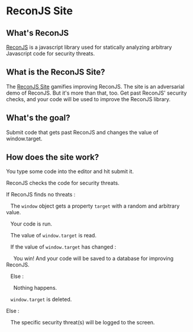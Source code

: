 # ReconJS Site

## What's ReconJS

[ReconJS](https://github.com/theSherwood/ReconJS) is a javascript library used for statically analyzing arbitrary Javascript code for security threats.

## What is the ReconJS Site?

The [ReconJS Site](https://reconjs-site.thesherwood.vercel.app/) gamifies improving ReconJS. The site is an adversarial demo of ReconJS. But it's more than that, too. Get past ReconJS' security checks, and your code will be used to improve the ReconJS library.

## What's the goal?

Submit code that gets past ReconJS and changes the value of window.target.

## How does the site work?

You type some code into the editor and hit submit it.

ReconJS checks the code for security threats.

If ReconJS finds no threats :

&nbsp;&nbsp; The `window` object gets a property `target` with a random and arbitrary value.

&nbsp;&nbsp; Your code is run.

&nbsp;&nbsp; The value of `window.target` is read.

&nbsp;&nbsp; If the value of `window.target` has changed :

&nbsp;&nbsp;&nbsp;&nbsp; You win! And your code will be saved to a database for improving ReconJS.

&nbsp;&nbsp; Else :

&nbsp;&nbsp;&nbsp;&nbsp; Nothing happens.

&nbsp;&nbsp; `window.target` is deleted.

Else :

&nbsp;&nbsp; The specific security threat(s) will be logged to the screen.


